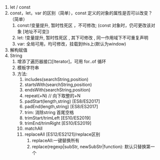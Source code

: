 1. let / const
  1. const，let，var 的区别（简单），const 定义的对象的属性是否可以改变？（简单）
     1. const:!变量提升, 暂时性死区 ，不可修改; (const 对象时，仍可更改该对象 [地址不可变])
     2. let: !变量提升, 暂时性死区  , 其下可修改 , 同一作用域下不可重复声明
     3. var: 全局可用，均可修改，挂载到this上(默认为window)
2. 解构赋值
3. String
   1. 增添了遍历器接口[Iterator]，可用 for..of 循环
   2. 模板字符串
   3. 方法:
      1. includes(searchString,position)
      2. startsWith(searchString,position)
      3. endsWith(searchString,position)
      4. repeat(+N) // 向下取整的+N
      5. padStart(length,string) [ES8/ES2017]
      6. padEnd(length,string) [ES8/ES2017]
      7. trim: 消除string 首尾空格
      8. trimStart/trimLeft [ES10/ES2019]
      9. trimEnd/trimRight  [ES10/ES2019]
      10. matchAll
      11. replaceAll [ES12/ES2121]/replace区别
          1.  replaceAll:一键替换所有
          2.  replace(regexp|subStr, newSubStr|function): 默认只替换第一个